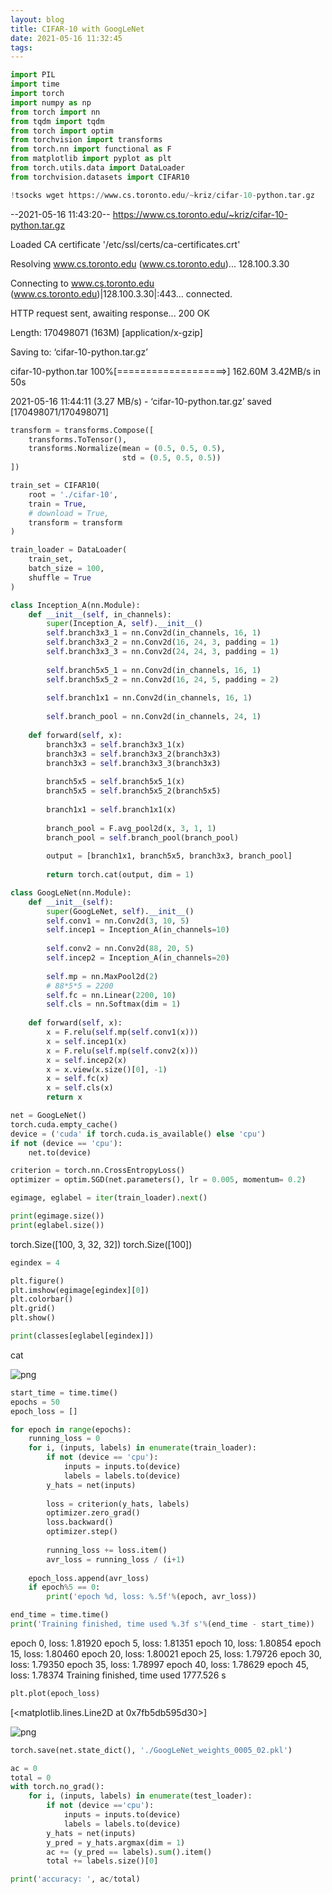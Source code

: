 ```yaml
---
layout: blog
title: CIFAR-10 with GoogLeNet
date: 2021-05-16 11:32:45
tags:
---
```


```python
import PIL
import time
import torch
import numpy as np
from torch import nn
from tqdm import tqdm
from torch import optim
from torchvision import transforms
from torch.nn import functional as F
from matplotlib import pyplot as plt
from torch.utils.data import DataLoader
from torchvision.datasets import CIFAR10
```


```python
!tsocks wget https://www.cs.toronto.edu/~kriz/cifar-10-python.tar.gz
```

--2021-05-16 11:43:20--  https://www.cs.toronto.edu/~kriz/cifar-10-python.tar.gz

Loaded CA certificate '/etc/ssl/certs/ca-certificates.crt'

Resolving www.cs.toronto.edu (www.cs.toronto.edu)... 128.100.3.30

Connecting to www.cs.toronto.edu (www.cs.toronto.edu)|128.100.3.30|:443... connected.

HTTP request sent, awaiting response... 200 OK

Length: 170498071 (163M) [application/x-gzip]

Saving to: ‘cifar-10-python.tar.gz’

cifar-10-python.tar 100%[===================>] 162.60M  3.42MB/s    in 50s     

2021-05-16 11:44:11 (3.27 MB/s) - ‘cifar-10-python.tar.gz’ saved [170498071/170498071]
    


```python
transform = transforms.Compose([
    transforms.ToTensor(),
    transforms.Normalize(mean = (0.5, 0.5, 0.5),
                         std = (0.5, 0.5, 0.5))
])
```


```python
train_set = CIFAR10(
    root = './cifar-10',
    train = True,
    # download = True,
    transform = transform
)
```


```python
train_loader = DataLoader(
    train_set,
    batch_size = 100,
    shuffle = True
)
```


```python
class Inception_A(nn.Module):
    def __init__(self, in_channels):
        super(Inception_A, self).__init__()
        self.branch3x3_1 = nn.Conv2d(in_channels, 16, 1)
        self.branch3x3_2 = nn.Conv2d(16, 24, 3, padding = 1)
        self.branch3x3_3 = nn.Conv2d(24, 24, 3, padding = 1)
        
        self.branch5x5_1 = nn.Conv2d(in_channels, 16, 1)
        self.branch5x5_2 = nn.Conv2d(16, 24, 5, padding = 2)
        
        self.branch1x1 = nn.Conv2d(in_channels, 16, 1)
        
        self.branch_pool = nn.Conv2d(in_channels, 24, 1)
    
    def forward(self, x):
        branch3x3 = self.branch3x3_1(x)
        branch3x3 = self.branch3x3_2(branch3x3)
        branch3x3 = self.branch3x3_3(branch3x3)
        
        branch5x5 = self.branch5x5_1(x)
        branch5x5 = self.branch5x5_2(branch5x5)
        
        branch1x1 = self.branch1x1(x)
        
        branch_pool = F.avg_pool2d(x, 3, 1, 1)
        branch_pool = self.branch_pool(branch_pool)
        
        output = [branch1x1, branch5x5, branch3x3, branch_pool]
        
        return torch.cat(output, dim = 1)
```


```python
class GoogLeNet(nn.Module):
    def __init__(self):
        super(GoogLeNet, self).__init__()
        self.conv1 = nn.Conv2d(3, 10, 5)
        self.incep1 = Inception_A(in_channels=10)
        
        self.conv2 = nn.Conv2d(88, 20, 5)
        self.incep2 = Inception_A(in_channels=20)
        
        self.mp = nn.MaxPool2d(2)
        # 88*5*5 = 2200
        self.fc = nn.Linear(2200, 10)
        self.cls = nn.Softmax(dim = 1)
    
    def forward(self, x):
        x = F.relu(self.mp(self.conv1(x)))
        x = self.incep1(x)
        x = F.relu(self.mp(self.conv2(x)))
        x = self.incep2(x)
        x = x.view(x.size()[0], -1)
        x = self.fc(x)
        x = self.cls(x)
        return x
```


```python
net = GoogLeNet()
torch.cuda.empty_cache()
device = ('cuda' if torch.cuda.is_available() else 'cpu')
if not (device == 'cpu'):
    net.to(device)
```


```python
criterion = torch.nn.CrossEntropyLoss()
optimizer = optim.SGD(net.parameters(), lr = 0.005, momentum= 0.2)
```


```python
egimage, eglabel = iter(train_loader).next()

print(egimage.size())
print(eglabel.size())
```

torch.Size([100, 3, 32, 32])
torch.Size([100])



```python
egindex = 4

plt.figure()
plt.imshow(egimage[egindex][0])
plt.colorbar()
plt.grid()
plt.show()

print(classes[eglabel[egindex]])
```

cat

![png](/images/CIFAR10-with-GoogLeNet/output1.png)


```python
start_time = time.time()
epochs = 50
epoch_loss = []

for epoch in range(epochs):
    running_loss = 0
    for i, (inputs, labels) in enumerate(train_loader):
        if not (device == 'cpu'):
            inputs = inputs.to(device)
            labels = labels.to(device)
        y_hats = net(inputs)
        
        loss = criterion(y_hats, labels)
        optimizer.zero_grad()
        loss.backward()
        optimizer.step()
        
        running_loss += loss.item()
        avr_loss = running_loss / (i+1)
        
    epoch_loss.append(avr_loss)
    if epoch%5 == 0:
        print('epoch %d, loss: %.5f'%(epoch, avr_loss))

end_time = time.time()
print('Training finished, time used %.3f s'%(end_time - start_time))
```

epoch 0, loss: 1.81920
epoch 5, loss: 1.81351
epoch 10, loss: 1.80854
epoch 15, loss: 1.80460
epoch 20, loss: 1.80021
epoch 25, loss: 1.79726
epoch 30, loss: 1.79350
epoch 35, loss: 1.78997
epoch 40, loss: 1.78629
epoch 45, loss: 1.78374
Training finished, time used 1777.526 s


```python
plt.plot(epoch_loss)
```

[<matplotlib.lines.Line2D at 0x7fb5db595d30>]


![png](/images/CIFAR10-with-GoogLeNet/output2.png)

```python
torch.save(net.state_dict(), './GoogLeNet_weights_0005_02.pkl')
```


```python
ac = 0
total = 0 
with torch.no_grad():
    for i, (inputs, labels) in enumerate(test_loader):
        if not (device =='cpu'):
            inputs = inputs.to(device)
            labels = labels.to(device)
        y_hats = net(inputs)
        y_pred = y_hats.argmax(dim = 1)
        ac += (y_pred == labels).sum().item()
        total += labels.size()[0]

print('accuracy: ', ac/total)
```

